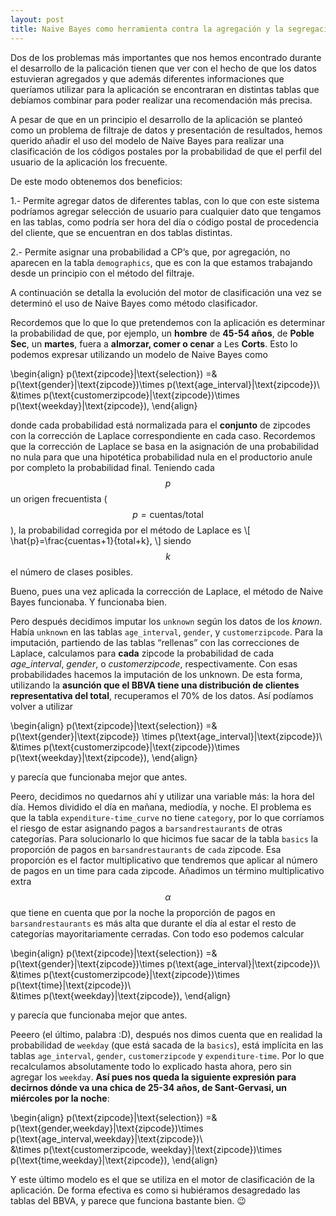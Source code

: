 ```yaml
---
layout: post
title: Naive Bayes como herramienta contra la agregación y la segregación de datos
---
```


Dos de los problemas más importantes que nos hemos encontrado durante el desarrollo de la palicación tienen que ver con el hecho de que los datos estuvieran agregados y que además diferentes informaciones que queríamos utilizar para la aplicación se encontraran en distintas tablas que debíamos combinar para poder realizar una recomendación más precisa.

A pesar de que en un principio el desarrollo de la aplicación se planteó como un problema de filtraje de datos y presentación de resultados, hemos querido añadir el uso del modelo de Naive Bayes para realizar una clasificación de los códigos postales por la probabilidad de que el perfil del usuario de la aplicación los frecuente.

De este modo obtenemos dos beneficios:

1.- Permite agregar datos de diferentes tablas, con lo que con este sistema podríamos agregar selección de usuario para cualquier dato que tengamos en las tablas, como podría ser hora del día o código postal de procedencia del cliente, que se encuentran en dos tablas distintas.

2.- Permite asignar una probabilidad a CP’s que, por agregación, no aparecen en la tabla `demographics`, que es con la que estamos trabajando desde un principio con el método del filtraje.

A continuación se detalla la evolución del motor de clasificación una vez se determinó el uso de Naive Bayes como método clasificador.

Recordemos que lo que lo que pretendemos con la aplicación es determinar la probabilidad de que, por ejemplo, un **hombre** de **45-54 años**, de **Poble Sec**, un **martes**, fuera a **almorzar, comer o cenar** a Les **Corts**. Esto lo podemos expresar utilizando un modelo de Naive Bayes como

\begin{align}
p(\text{zipcode}|\text{selection}) =& p(\text{gender}|\text{zipcode})\times p(\text{age_interval}|\text{zipcode})\\\
&\times p(\text{customerzipcode}|\text{zipcode})\times p(\text{weekday}|\text{zipcode}),
\end{align}

donde cada probabilidad está normalizada para el **conjunto** de zipcodes con la corrección de Laplace correspondiente en cada caso. Recordemos que la corrección de Laplace se basa en la asignación de una probabilidad no nula para que una hipotética probabilidad nula en el productorio anule por completo la probabilidad final. Teniendo cada $$p$$ un origen frecuentista ($$p=\text{cuentas}/\text{total}$$), la probabilidad corregida por el método de Laplace es
\\[
\hat{p}=\frac{cuentas+1}{total+k},
\\]
siendo $$k$$ el número de clases posibles. 

Bueno, pues una vez aplicada la corrección de Laplace, el método de Naive Bayes funcionaba. Y funcionaba bien.

Pero después decidimos imputar los `unknown` según los datos de los *known*. Había `unknown` en las tablas `age_interval`, `gender`, y `customerzipcode`. Para la imputación, partiendo de las tablas “rellenas” con las correcciones de Laplace, calculamos para **cada** zipcode la probabilidad de cada *age_interval*, *gender*, o *customerzipcode*, respectivamente. Con esas probabilidades hacemos la imputación de los unknown. De esta forma, utilizando la **asunción que el BBVA tiene una distribución de clientes representativa del total**, recuperamos el 70% de los datos. Así podíamos volver a utilizar

\begin{align}
p(\text{zipcode}|\text{selection}) =& p(\text{gender}|\text{zipcode}) \times p(\text{age_interval}|\text{zipcode})\\\
&\times p(\text{customerzipcode}|\text{zipcode})\times  p(\text{weekday}|\text{zipcode}),
\end{align}

y parecía que funcionaba mejor que antes. 

Peero, decidimos no quedarnos ahí y utilizar una variable más: la hora del día. Hemos dividido el día en mañana, mediodía, y noche. El problema es que la tabla `expenditure-time_curve` no tiene `category`, por lo que corríamos el riesgo de estar asignando pagos a `barsandrestaurants` de otras categorías. Para solucionarlo lo que hicimos fue sacar de la tabla `basics` la proporción de pagos en `barsandrestaurants` de `cada` zipcode. Esa proporción es el factor multiplicativo que tendremos que aplicar al número de pagos en un time para cada zipcode. Añadimos un término multiplicativo extra $$\alpha$$ que tiene en cuenta que por la noche la proporción de pagos en `barsandrestaurants` es más alta que durante el día al estar el resto de categorías mayoritariamente cerradas. Con todo eso podemos calcular

\begin{align}
p(\text{zipcode}|\text{selection}) =& p(\text{gender}|\text{zipcode})\times p(\text{age_interval}|\text{zipcode})\\\
&\times p(\text{customerzipcode}|\text{zipcode})\times p(\text{time}|\text{zipcode})\\\
&\times p(\text{weekday}|\text{zipcode}),
\end{align}

y parecía que funcionaba mejor que antes.

Peeero (el último, palabra :D), después nos dimos cuenta que en realidad la probabilidad de `weekday` (que está sacada de la `basics`), está implícita en las tablas `age_interval`, `gender`, `customerzipcode` y `expenditure-time`. Por lo que recalculamos absolutamente todo lo explicado hasta ahora, pero sin agregar los `weekday`. **Así pues nos queda la siguiente expresión para decirnos dónde va una chica de 25-34 años, de Sant-Gervasi, un miércoles por la noche**:

\begin{align}
p(\text{zipcode}|\text{selection}) =& p(\text{gender,weekday}|\text{zipcode})\times p(\text{age_interval,weekday}|\text{zipcode})\\\
&\times p(\text{customerzipcode, weekday}|\text{zipcode})\times p(\text{time,weekday}|\text{zipcode}),
\end{align}

Y este último modelo es el que se utiliza en el motor de clasificación de la aplicación. De forma efectiva es como si hubiéramos desagredado las tablas del BBVA, y parece que funciona bastante bien. 😉